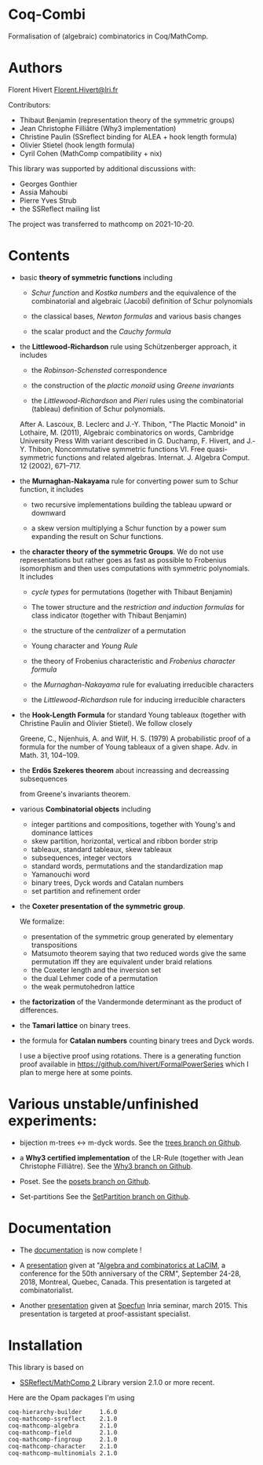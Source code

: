 Coq-Combi
=========

Formalisation of (algebraic) combinatorics in Coq/MathComp.

Authors
========================================================================

Florent Hivert <Florent.Hivert@lri.fr>

Contributors:

- Thibaut Benjamin (representation theory of the symmetric groups)
- Jean Christophe Filliâtre (Why3 implementation)
- Christine Paulin (SSreflect binding for ALEA + hook length formula)
- Olivier Stietel (hook length formula)
- Cyril Cohen (MathComp compatibility + nix)

This library was supported by additional discussions with:

- Georges Gonthier
- Assia Mahoubi
- Pierre Yves Strub
- the SSReflect mailing list

The project was transferred to mathcomp on 2021-10-20.

Contents
========================================================================


* basic **theory of symmetric functions** including

  - *Schur function* and *Kostka numbers* and the equivalence of the
    combinatorial and algebraic (Jacobi) definition of Schur polynomials

  - the classical bases, *Newton formulas* and various basis changes

  - the scalar product and the *Cauchy formula*

* the **Littlewood-Richardson** rule using Schützenberger approach, it includes

  - the *Robinson-Schensted* correspondence

  - the construction of the *plactic monoïd* using *Greene invariants*

  - the *Littlewood-Richardson* and *Pieri* rules using the combinatorial
    (tableau) definition of Schur polynomials.

  After A. Lascoux, B. Leclerc and J.-Y. Thibon, "The Plactic Monoid" in
  Lothaire, M. (2011), Algebraic combinatorics on words, Cambridge University
  Press With variant described in G. Duchamp, F. Hivert, and J.-Y. Thibon,
  Noncommutative symmetric functions VI. Free quasi-symmetric functions and
  related algebras. Internat. J. Algebra Comput. 12 (2002), 671–717.

* the **Murnaghan-Nakayama** rule for converting power sum to Schur function,
  it includes

  - two recursive implementations building the tableau upward or downward

  - a skew version multiplying a Schur function by a power sum expanding the
    result on Schur functions.

* the **character theory of the symmetric Groups**. We do not use
  representations but rather goes as fast as possible to Frobenius
  isomorphism and then uses computations with symmetric polynomials. It includes

  - *cycle types* for permutations (together with Thibaut Benjamin)

  - The tower structure and the *restriction and induction formulas* for class
    indicator (together with Thibaut Benjamin)

  - the structure of the *centralizer* of a permutation

  - Young character and *Young Rule*

  - the theory of Frobenius characteristic and *Frobenius character formula*

  - the *Murnaghan-Nakayama* rule for evaluating irreducible characters

  - the *Littlewood-Richardson* rule for inducing irreducible characters

* the **Hook-Length Formula** for standard Young tableaux
  (together with Christine Paulin and Olivier Stietel). We follow closely

   Greene, C., Nijenhuis, A. and Wilf, H. S. (1979) A probabilistic proof of a
   formula for the number of Young tableaux of a given shape. Adv. in
   Math. 31, 104–109.

* the **Erdös Szekeres theorem** about increassing and decreassing subsequences

   from Greene's invariants theorem.

* various **Combinatorial objects** including

  - integer partitions and compositions, together with Young's and dominance
    lattices
  - skew partition, horizontal, vertical and ribbon border strip
  - tableaux, standard tableaux, skew tableaux
  - subsequences, integer vectors
  - standard words, permutations and the standardization map
  - Yamanouchi word
  - binary trees, Dyck words and Catalan numbers
  - set partition and refinement order

* the **Coxeter presentation of the symmetric group**.

  We formalize:

  - presentation of the symmetric group generated by elementary
    transpositions
  - Matsumoto theorem saying that two reduced words give the same permutation
    iff they are equivalent under braid relations
  - the Coxeter length and the inversion set
  - the dual Lehmer code of a permutation
  - the weak permutohedron lattice

* the **factorization** of the Vandermonde determinant as the product
  of differences.

* the **Tamari lattice** on binary trees.

* the formula for **Catalan numbers** counting binary trees and Dyck words.

  I use a bijective proof using rotations. There is a generating function
  proof available in https://github.com/hivert/FormalPowerSeries which I plan
  to merge here at some points.

Various unstable/unfinished experiments:
========================================

* bijection m-trees <-> m-dyck words.
  See the [trees branch on Github](https://github.com/hivert/Coq-Combi/tree/trees).

* a **Why3 certified implementation** of the LR-Rule
  (together with Jean Christophe Filliâtre).
  See the [Why3 branch on Github](https://github.com/hivert/Coq-Combi/tree/Why3).

* Poset.
  See the [posets branch on Github](https://github.com/hivert/Coq-Combi/tree/posets).

* Set-partitions
  See the [SetPartition branch on Github](https://github.com/hivert/Coq-Combi/tree/SetPartition).

Documentation
========================================================================

* The [documentation](http://hivert.github.io/Coq-Combi/) is now complete !

* A
  [presentation](https://github.com/hivert/Coq-Combi/raw/master/doc/Talk-CRM/CRM.pdf)
  given at "[Algebra and combinatorics at LaCIM](http://www.crm.umontreal.ca/2018/Algebre18/index_e.php), a conference
  for the 50th anniversary of the CRM", September 24-28, 2018, Montreal,
  Quebec, Canada. This presentation is targeted at combinatorialist.

* Another
  [presentation](https://github.com/hivert/Coq-Combi/raw/master/doc/Talk/INRIA.pdf)
  given at [Specfun](https://specfun.inria.fr/seminar/) Inria seminar, march
  2015. This presentation is targeted at proof-assistant specialist.

Installation
========================================================================

This library is based on

* [SSReflect/MathComp 2]([https://github.com/math-comp/math-comp])
  Library version 2.1.0 or more recent.

Here are the Opam packages I'm using
```
coq-hierarchy-builder     1.6.0
coq-mathcomp-ssreflect    2.1.0
coq-mathcomp-algebra      2.1.0
coq-mathcomp-field        2.1.0
coq-mathcomp-fingroup     2.1.0
coq-mathcomp-character    2.1.0
coq-mathcomp-multinomials 2.1.0
```
